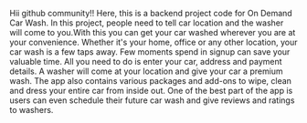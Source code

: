 Hii github community!!
Here, this is a backend project code for On Demand Car Wash. In this project, people need to tell car location and the washer will come to you.With this you can get your car washed wherever you are at your convenience. Whether it's your home, office or any other location, your car wash is a few taps away.
Few moments spend in signup can save your valuable time. All you need to do is enter your car, address and payment details. A washer will come at your location and give your car a premium wash. The app also contains various packages and add-ons to wipe, clean and dress your entire car from inside out. 
One of the best part of the app is users can even schedule their future car wash and give reviews and ratings to washers.
